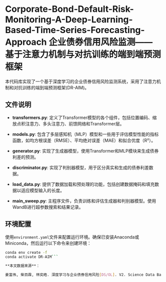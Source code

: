 # Corporate-Bond-Default-Risk-Monitoring-A-Deep-Learning-Based-Time-Series-Forecasting-Approach 企业债券信用风险监测——基于注意力机制与对抗训练的端到端预测框架

本代码库实现了一个基于深度学习的企业债券信用风险监测系统，采用了注意力机制和对抗训练的端到端预测框架(DR-AIM)。

## 文件说明

- **transformers.py**: 定义了Transformer模型的各个组件，包括位置编码、缩放点积注意力、多头注意力、前馈网络和Transformer层。

- **models.py**: 包含了多层感知机（MLP）模型和一些用于评估模型性能的指标函数，如均方根误差（RMSE）、平均绝对误差（MAE）和拟合优度（R²）。

- **generator.py**: 实现了生成器模型，使用Transformer和MLP模块来生成债券利差的预测。

- **discriminator.py**: 实现了判别器模型，用于区分真实和生成的债券利差数据。

- **load_data.py**: 提供了数据加载和预处理的功能，包括创建数据掩码和填充数据以适应模型输入的长度。

- **main_sweep.py**: 主程序文件，负责训练和评估生成器和判别器模型。使用WandB进行超参数搜索和结果记录。

## 环境配置

使用`environment.yaml`文件来配置运行环境。确保已安装Anaconda或Miniconda，然后运行以下命令来创建环境：

```bash
conda env create -f 
conda activate DR-AIM```

**本文数据来源**：

姜富伟, 柴百霖, 林奕皓. 深度学习与企业债券信用风险[DS/OL]. V2. Science Data Bank, 2024[2025-03-23]. https://cstr.cn/31253.11.sciencedb.j00214.00053. CSTR:31253.11.sciencedb.j00214.00053.
